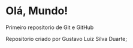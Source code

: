 # Olá, Mundo!
 Primeiro repositorio de Git e GitHub

 Repositorio criado por Gustavo Luiz Silva Duarte;